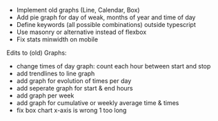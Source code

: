 
- Implement old graphs (Line, Calendar, Box)
- Add pie graph for day of weak, months of year and time of day
- Define keywords (all possible combinations) outside typescript
- Use masonry or alternative instead of flexbox
- Fix stats minwidth on mobile

Edits to (old) Graphs:

- change times of day graph: count each hour between start and stop
- add trendlines to line graph
- add graph for evolution of times per day
- add seperate graph for start & end hours
- add graph per week
- add graph for cumulative or weekly average time & times
- fix box chart x-axis is wrong 1 too long
